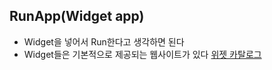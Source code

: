 ## RunApp(Widget app) ##

- Widget을 넣어서 Run한다고 생각하면 된다
- Widget들은 기본적으로 제공되는 웹사이트가 있다 [위젯 카탈로그](https://docs.flutter.dev/ui/widgets)